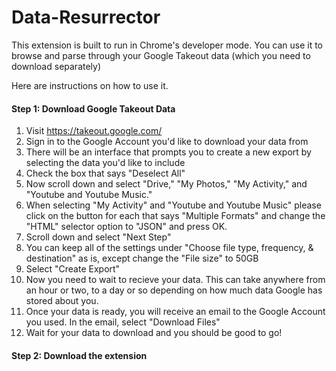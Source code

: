 # Data-Resurrector
This extension is built to run in Chrome's developer mode. You can use it to browse and parse through your Google Takeout data (which you need to download separately)

Here are instructions on how to use it.

#### Step 1: Download Google Takeout Data
  1. Visit https://takeout.google.com/
  2. Sign in to the Google Account you'd like to download your data from
  3. There will be an interface that prompts you to create a new export by selecting the data you'd like to include
  4. Check the box that says "Deselect All"
  5. Now scroll down and select "Drive," "My Photos," "My Activity," and "Youtube and Youtube Music."
  6. When selecting "My Activity" and "Youtube and Youtube Music" please click on the button for each that says "Multiple Formats" and change the "HTML" selector option to "JSON" and press OK.
  7. Scroll down and select "Next Step"
  8. You can keep all of the settings under "Choose file type, frequency, & destination" as is, except change the "File size" to 50GB
  9. Select "Create Export"
  10. Now you need to wait to recieve your data. This can take anywhere from an hour or two, to a day or so depending on how much data Google has stored about you.
  11. Once your data is ready, you will receive an email to the Google Account you used. In the email, select "Download Files"
  12. Wait for your data to download and you should be good to go!

#### Step 2: Download the extension
